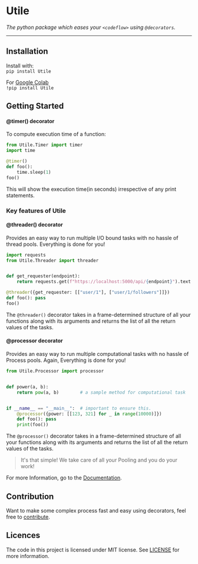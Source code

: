 # Utile

*The python package which eases your ```<codeflow>``` using `@decorators`.*
  
---
## Installation
Install with:  
```pip install Utile```

For [Google Colab](https://colab.research.google.com/notebooks/welcome.ipynb)  
```!pip install Utile```
## Getting Started
#### @timer() decorator
To compute execution time of a function:
```python
from Utile.Timer import timer
import time

@timer()
def foo():
    time.sleep(1)
foo()
```
This will show the execution time(in seconds) irrespective of any print statements.

### Key features of Utile

#### @threader() decorator
Provides an easy way to run multiple I/O bound tasks with no hassle of thread pools.
Everything is done for you!
```python
import requests
from Utile.Threader import threader


def get_requester(endpoint):
    return requests.get(f"https://localhost:5000/api/{endpoint}").text # sample GET request

@threader({get_requester: [["user/1"], ["user/1/followers"]]})
def foo(): pass
foo()
``` 
The ``@threader()`` decorator takes in a frame-determined structure of all your functions along with its arguments
and returns the list of all the return values of the tasks.

#### @processor decorator
Provides an easy way to run multiple computational tasks with no hassle of Process pools.
Again, Everything is done for you!  
```python
from Utile.Processor import processor


def power(a, b):
    return pow(a, b)        # a sample method for computational task


if __name__ == "__main__":  # important to ensure this.
    @processor({power: [[123, 321] for _ in range(10000)]})
    def foo(): pass
    print(foo())
```
The ``@processor()`` decorator takes in a frame-determined structure of all your functions along with its arguments
and returns the list of all the return values of the tasks.

> It's that simple! We take care of all your Pooling and you do your work!

For more Information, go to the [Documentation](http://127.0.0.1:8000/documentation/).
## Contribution
Want to make some complex process fast and easy using decorators, feel free to [contribute](https://github.com/).

## Licences
The code in this project is licensed under MIT license. See [LICENSE](https://github.com/j0fiN/Server_Utility/blob/master/LICENSE) for more information.


